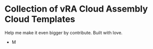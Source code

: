 # Collection of vRA Cloud Assembly Cloud Templates 

Help me make it even bigger by contribute. Built with love. 
- M
